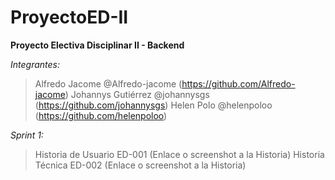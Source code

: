 # ProyectoED-II
**Proyecto Electiva Disciplinar II - Backend**

*Integrantes:*
> Alfredo Jacome @Alfredo-jacome (https://github.com/Alfredo-jacome)
> Johannys Gutiérrez @johannysgs (https://github.com/johannysgs)
> Helen Polo @helenpoloo (https://github.com/helenpoloo)

*Sprint 1:*
> Historia de Usuario ED-001 (Enlace o screenshot a la Historia)
> Historia Técnica ED-002 (Enlace o screenshot a la Historia)
